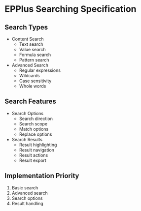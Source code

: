# EPPlus Searching Specification

## Search Types
- Content Search
  - Text search
  - Value search
  - Formula search
  - Pattern search
- Advanced Search
  - Regular expressions
  - Wildcards
  - Case sensitivity
  - Whole words

## Search Features
- Search Options
  - Search direction
  - Search scope
  - Match options
  - Replace options
- Search Results
  - Result highlighting
  - Result navigation
  - Result actions
  - Result export

## Implementation Priority
1. Basic search
2. Advanced search
3. Search options
4. Result handling